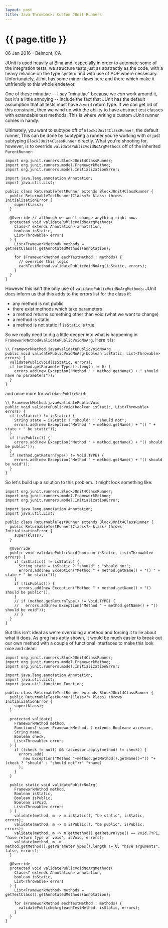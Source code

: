 ```yaml
---
layout: post
title: Java Throwback: Custom JUnit Runners
---
```


{{ page.title }}
================

<p class="meta">06 Jan 2016 - Belmont, CA</p>

JUnit is used heavily at Bina and, especially in order to automate some of the
integration tests, we structure tests just as abstractly as the code, with a heavy
reliance on the type system and with use of AOP where nessecary. Unfortunately,
JUnit has some minor flaws here and there which make it unfriendly to this whole
endeavor.

One of these minutiae -- I say "minutiae" because we _can_ work around it, but it's a
little annoying -- include the fact that JUnit has the default assumption that all
tests must have a `void` return type. If we can get rid of this constraint, then we
wind up with the ability to have abstract test classes with extendable test methods.
This is where writing a custom JUnit runner comes in handy.

Ultimately, you want to subtype off of `BlockJUnit4ClassRunner`, the default runner,
This can be done by subtyping a runner you're working with or just subtyping
`BlockJUnit4ClassRunner` directly. What you're shooting for, however, is to override
`validatePublicVoidNoArgMethods` off of the inherited `ParentRunner`:

    import org.junit.runners.BlockJUnit4ClassRunner;
    import org.junit.runners.model.FrameworkMethod;
    import org.junit.runners.model.InitializationError;

    import java.lang.annotation.Annotation;
    import java.util.List;

    public class ReturnableTestRunner extends BlockJUnit4ClassRunner {
      public ReturnableTestRunner(Class<?> klass) throws InitializationError {
        super(klass);
      }

      @Override // although we won't change anything right now.
      protected void validatePublicVoidNoArgMethods(
        Class<? extends Annotation> annotation,
        boolean isStatic,
        List<Throwable> errors
      ) {
        List<FrameworkMethod> methods = getTestClass().getAnnotatedMethods(annotation);

        for (FrameworkMethod eachTestMethod : methods) {
          // override this logic
          eachTestMethod.validatePublicVoidNoArg(isStatic, errors);
        }
      }
    }

However this isn't the only use of `validatePublicVoidNoArgMethods`: JUnit docs
inform us that this adds to the errors list for the class if:
  + any method is not public
  + there exist methods which take parameters
  + a method returns something other than void (what we want to change)
  + a method is static
  + a method is not static if `isStatic` is true.

So we really need to dig a little deeper into what is happening in
`FrameworkMethod#validatePublicVoidNoArg`. Here it is:

    \\ FrameworkMethod.java#validatePublicVoidNoArg
    public void validatePublicVoidNoArg(boolean isStatic, List<Throwable> errors) {
      validatePublicVoid(isStatic, errors);
      if (method.getParameterTypes().length != 0) {
        errors.add(new Exception("Method " + method.getName() + " should have no parameters"));
      }
    }

and once more for `validatePublicVoid`:

    \\ FrameworkMethod.java#validatePublicVoid
    public void validatePublicVoid(boolean isStatic, List<Throwable> errors) {
      if (isStatic() != isStatic) {
        String state = isStatic ? "should" : "should not";
        errors.add(new Exception("Method " + method.getName() + "() " + state + " be static"));
      }
      if (!isPublic()) {
        errors.add(new Exception("Method " + method.getName() + "() should be public"));
      }
      if (method.getReturnType() != Void.TYPE) {
        errors.add(new Exception("Method " + method.getName() + "() should be void"));
      }
    }

So let's build up a solution to this problem. It might look something like:

    import org.junit.runners.BlockJUnit4ClassRunner;
    import org.junit.runners.model.FrameworkMethod;
    import org.junit.runners.model.InitializationError;

    import java.lang.annotation.Annotation;
    import java.util.List;

    public class ReturnableTestRunner extends BlockJUnit4ClassRunner {
      public ReturnableTestRunner(Class<?> klass) throws InitializationError {
        super(klass);
      }

      @Override
      public void validatePublicVoid(boolean isStatic, List<Throwable> errors) {
        if (isStatic() != isStatic) {
          String state = isStatic ? "should" : "should not";
          errors.add(new Exception("Method " + method.getName() + "() " + state + " be static"));
        }
        if (!isPublic()) {
          errors.add(new Exception("Method " + method.getName() + "() should be public"));
        }
        // if (method.getReturnType() != Void.TYPE) {
        //   errors.add(new Exception("Method " + method.getName() + "() should be void"));
        // }
      }
    }

But this isn't ideal as we're overriding a method and forcing it to lie about what it
does. As greg has aptly shown, it would be much easier to break out our own method
with a couple of functional interfaces to make this look nice and clean:

    import org.junit.runners.BlockJUnit4ClassRunner;
    import org.junit.runners.model.FrameworkMethod;
    import org.junit.runners.model.InitializationError;

    import java.lang.annotation.Annotation;
    import java.util.List;
    import java.util.function.Function;

    public class ReturnableTestRunner extends BlockJUnit4ClassRunner {
      public ReturnableTestRunner(Class<?> klass) throws InitializationError {
        super(klass);
      }

      protected validate(
        FrameworkMethod method,
        Function<? super FrameworkMethod, ? extends Boolean> accessor,
        String name,
        Boolean check,
        List<Throwable> errors
      ) {
        if ((check != null) && (accessor.apply(method) != check)) {
          errors.add(
            new Exception("Method "+method.getMethod().getName()+"() "+(check ? "should" : "should not")+" "+name)
          );
        }
      }

      public static void validatePublicNoArg(
        FrameworkMethod method,
        Boolean isStatic,
        Boolean isPublic,
        Boolean isVoid,
        List<Throwable> errors
      ) {
        validate(method, m -> m.isStatic(), "be static", isStatic, errors);
        validate(method, m -> m.isPublic(), "be public", isPublic, errors);
        validate(method, m -> m.getMethod().getReturnType() == Void.TYPE, "have return type of void", isVoid, errors);
        validate(method, m -> method.getMethod().getParameterTypes().length != 0, "have arguments", false, errors);
      }

      @Override
      protected void validatePublicVoidNoArgMethods(
        Class<? extends Annotation> annotation,
        boolean isStatic,
        List<Throwable> errors
      ) {
        List<FrameworkMethod> methods = getTestClass().getAnnotatedMethods(annotation);

        for (FrameworkMethod eachTestMethod : methods) {
          validatePublicNoArg(eachTestMethod, isStatic, errors);
        }
      }
    }

